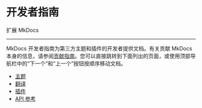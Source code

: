 # 开发者指南

扩展 MkDocs

---

MkDocs 开发者指南为第三方主题和插件的开发者提供文档。有关贡献 MkDocs 本身的信息，请参阅[贡献指南]。您可以直接跳转到下面列出的页面，或使用顶部导航栏中的“下一个”和“上一个”按钮按顺序移动文档。

- [主题](themes.md)
- [翻译](translations.md)
- [插件](plugins.md)
- [API 参考](api.md)

[贡献指南]: ../about/contributing.md